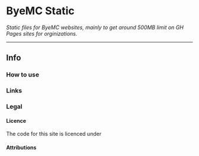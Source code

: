 # ByeMC Static
*Static files for ByeMC websites, mainly to get around 500MB limit on GH Pages sites for orginizations.*

---

## Info
### How to use

### Links

### Legal
#### Licence
The code for this site is licenced under
#### Attributions


